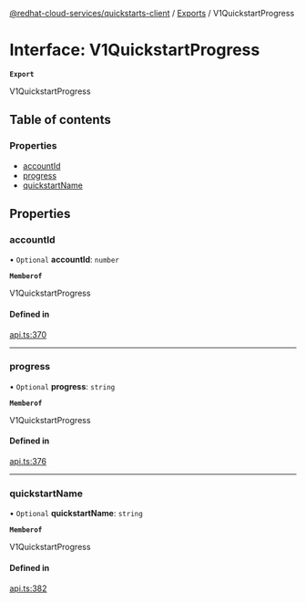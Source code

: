 [@redhat-cloud-services/quickstarts-client](../README.md) / [Exports](../modules.md) / V1QuickstartProgress

# Interface: V1QuickstartProgress

**`Export`**

V1QuickstartProgress

## Table of contents

### Properties

- [accountId](V1QuickstartProgress.md#accountid)
- [progress](V1QuickstartProgress.md#progress)
- [quickstartName](V1QuickstartProgress.md#quickstartname)

## Properties

### accountId

• `Optional` **accountId**: `number`

**`Memberof`**

V1QuickstartProgress

#### Defined in

[api.ts:370](https://github.com/RedHatInsights/javascript-clients/blob/main/packages/quickstarts/api.ts#L370)

___

### progress

• `Optional` **progress**: `string`

**`Memberof`**

V1QuickstartProgress

#### Defined in

[api.ts:376](https://github.com/RedHatInsights/javascript-clients/blob/main/packages/quickstarts/api.ts#L376)

___

### quickstartName

• `Optional` **quickstartName**: `string`

**`Memberof`**

V1QuickstartProgress

#### Defined in

[api.ts:382](https://github.com/RedHatInsights/javascript-clients/blob/main/packages/quickstarts/api.ts#L382)
